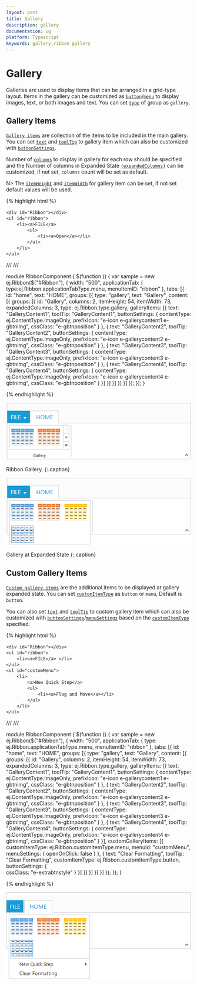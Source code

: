 ```yaml
---
layout: post
title: Gallery
description: gallery
documentation: ug
platform: Typescript
keywords: gallery,ribbon gallery
---
```


# Gallery

Galleries are used to display items that can be arranged in a grid-type layout. Items in the gallery can be customized as [`button`](https://help.syncfusion.com/api/js/ejbutton)/[`menu`](https://help.syncfusion.com/api/js/ejmenu) to display images, text, or both images and text. You can set [`type`](https://help.syncfusion.com/api/js/ejribbon#members:tabs-groups-content-groups-type) of group as `gallery`.

## Gallery Items

[`Gallery items`](https://help.syncfusion.com/api/js/ejribbon#members:tabs-groups-content-groups-galleryitems) are collection of the items to be included in the main gallery. You can set [`text`](https://help.syncfusion.com/api/js/ejribbon#members:tabs-groups-content-groups-galleryitems-text) and [`toolTip`](https://help.syncfusion.com/api/js/ejribbon#members:tabs-groups-content-groups-galleryitems-tooltip) to gallery item which can also be customized with [`buttonSettings`](https://help.syncfusion.com/api/js/ejbutton).
 
Number of [`columns`](https://help.syncfusion.com/api/js/ejribbon#members:tabs-groups-content-groups-columns) to display in gallery for each row should be specified and the Number of columns in Expanded State [`(expandedColumns)`](https://help.syncfusion.com/api/js/ejribbon#members:tabs-groups-content-groups-expandedcolumns) can be customized, if not set, `columns` count will be set as default. 

N> The [`itemHeight`](https://help.syncfusion.com/api/js/ejribbon#members:tabs-groups-content-groups-itemheight) and [`itemWidth`](https://help.syncfusion.com/api/js/ejribbon#members:tabs-groups-content-groups-itemwidth) for gallery item can be set, if not set default values will be used.

{% highlight html %}

    <div id="Ribbon"></div>
    <ul id="ribbon">
        <li><a>FILE</a>
            <ul>
                <li><a>Open</a></li>
            </ul>
        </li>
    </ul>

/// <reference path="tsfiles/jquery.d.ts" />
/// <reference path="tsfiles/ej.web.all.d.ts" />

module RibbonComponent {
    $(function () {
        var sample = new ej.Ribbon($("#Ribbon"), {
                width: "500",
                applicationTab: {
                    type:ej.Ribbon.applicationTabType.menu,
                    menuItemID: "ribbon"
                },
                tabs: [{
                    id: "home",
                    text: "HOME",
                    groups: [{
                        type: "gallery",
                        text: "Gallery",
                        content: [{
                            groups: [{
                                id: "Gallery",
                                columns: 2,
                                itemHeight: 54,
                                itemWidth: 73,
                                expandedColumns: 3,
                                type: ej.Ribbon.type.gallery,
                                galleryItems: [{
                                    text: "GalleryContent1",
                                    toolTip: "GalleryContent1",
                                    buttonSettings: {
                                        contentType: ej.ContentType.ImageOnly,
                                        prefixIcon: "e-icon e-gallerycontent1 e-gbtnimg",
                                        cssClass: "e-gbtnposition"
                                    }
                                }, {
                                    text: "GalleryContent2",
                                    toolTip: "GalleryContent2",
                                    buttonSettings: {
                                        contentType: ej.ContentType.ImageOnly,
                                        prefixIcon: "e-icon e-gallerycontent2 e-gbtnimg",
                                        cssClass: "e-gbtnposition"
                                    }
                                }, {
                                    text: "GalleryContent3",
                                    toolTip: "GalleryContent3",
                                    buttonSettings: {
                                        contentType: ej.ContentType.ImageOnly,
                                        prefixIcon: "e-icon e-gallerycontent3 e-gbtnimg",
                                        cssClass: "e-gbtnposition"
                                    }
                                }, {
                                    text: "GalleryContent4",
                                    toolTip: "GalleryContent4",
                                    buttonSettings: {
                                        contentType: ej.ContentType.ImageOnly,
                                        prefixIcon: "e-icon e-gallerycontent4 e-gbtnimg",
                                        cssClass: "e-gbtnposition"
                                    }
                                }]
                            }]
                        }]
                    }]
                }]
            });
        });
}
    <style type="text/css">
        .e-gallerycontent1 {
            background-position: 0 -105px;
        }
        .e-gallerycontent2 {
            background-position: -69px -105px;
        }
        .e-gallerycontent3 {
            background-position: -136px -105px;
        }
        .e-gallerycontent4 {
            background-position: 0 -53px;
        }
        .e-gbtnposition {
            margin-top: 5px;
        }
        .e-gbtnimg {
            background-image: url("../themes/common-images/ribbon/homegallery.png");
            background-repeat: no-repeat;
            height: 64px;
            width: 64px;
        }
    </style>


{% endhighlight %}


![](Gallery_images/Gallery_img1.png)

Ribbon Gallery.
{:.caption}


![](Gallery_images/Gallery_img2.png)

Gallery at Expanded State
{:.caption}

## Custom Gallery Items

[`Custom gallery items`](https://help.syncfusion.com/api/js/ejribbon#members:tabs-groups-content-groups-customgalleryitems) are the additional items to be displayed at gallery expanded state. You can set [`customItemType`](https://help.syncfusion.com/api/js/ejribbon#members:tabs-groups-content-groups-customgalleryitems-customitemtype) as `button` or `menu`, Default is `button`.

You can also set [`text`](https://help.syncfusion.com/api/js/ejribbon#members:tabs-groups-content-groups-customgalleryitems-text) and [`toolTip`](https://help.syncfusion.com/api/js/ejribbon#members:tabs-groups-content-groups-customgalleryitems-tooltip) to custom gallery item which can also be customized with [`buttonSettings`](https://help.syncfusion.com/api/js/ejbutton)/[`menuSettings`](https://help.syncfusion.com/api/js/ejmenu) based on the [`customItemType`](https://help.syncfusion.com/api/js/ejribbon#members:tabs-groups-content-groups-customgalleryitems-customitemtype) specified.

{% highlight html %}

    <div id="Ribbon"></div>
    <ul id="ribbon">
        <li><a>FILE</a> </li>
    </ul>
    <ul id="customMenu">
        <li>
            <a>New Quick Step</a>
            <ul>
                <li><a>Flag and Move</a></li>
            </ul>
        </li>
    </ul>

/// <reference path="tsfiles/jquery.d.ts" />
/// <reference path="tsfiles/ej.web.all.d.ts" />

module RibbonComponent {
    $(function () {
        var sample = new ej.Ribbon($("#Ribbon"), {
                width: "500",
                applicationTab: {
                    type: ej.Ribbon.applicationTabType.menu,
                    menuItemID: "ribbon"
                },
                tabs: [{
                    id: "home",
                    text: "HOME",
                    groups: [{
                        type: "gallery",
                        text: "Gallery",
                        content: [{
                            groups: [{
                                id: "Gallery",
                                columns: 2,
                                itemHeight: 54,
                                itemWidth: 73,
                                expandedColumns: 3,
                                type: ej.Ribbon.type.gallery,
                                galleryItems: [{
                                    text: "GalleryContent1",
                                    toolTip: "GalleryContent1",
                                    buttonSettings: {
                                        contentType: ej.ContentType.ImageOnly,
                                        prefixIcon: "e-icon e-gallerycontent1 e-gbtnimg",
                                        cssClass: "e-gbtnposition"
                                    }
                                }, {
                                    text: "GalleryContent2",
                                    toolTip: "GalleryContent2",
                                    buttonSettings: {
                                        contentType: ej.ContentType.ImageOnly,
                                        prefixIcon: "e-icon e-gallerycontent2 e-gbtnimg",
                                        cssClass: "e-gbtnposition"
                                    }
                                }, {
                                    text: "GalleryContent3",
                                    toolTip: "GalleryContent3",
                                    buttonSettings: {
                                        contentType: ej.ContentType.ImageOnly,
                                        prefixIcon: "e-icon e-gallerycontent3 e-gbtnimg",
                                        cssClass: "e-gbtnposition"
                                    }
                                }, {
                                    text: "GalleryContent4",
                                    toolTip: "GalleryContent4",
                                    buttonSettings: {
                                        contentType: ej.ContentType.ImageOnly,
                                        prefixIcon: "e-icon e-gallerycontent4 e-gbtnimg",
                                        cssClass: "e-gbtnposition"
                                    }
                                }],
                                customGalleryItems: [{
                                    customItemType: ej.Ribbon.customItemType.menu,
                                    menuId: "customMenu",
                                    menuSettings: {
                                        openOnClick: false
                                    }
                                }, {
                                    text: "Clear Formatting",
                                    toolTip: "Clear Formatting",
                                    customItemType: ej.Ribbon.customItemType.button,
                                    buttonSettings: {                                        
                                        cssClass: "e-extrabtnstyle"
                                    }
                                }]
                            }]
                        }]
                    }]
                }]
            });
        });
}
    <style type="text/css">
        .e-gallerycontent1 {
            background-position: 0 -105px;
        }
        .e-gallerycontent2 {
            background-position: -69px -105px;
        }
        .e-gallerycontent3 {
            background-position: -136px -105px;
        }
        .e-gallerycontent4 {
            background-position: 0 -53px;
        }
        .e-gbtnposition {
            margin-top: 5px;
        }
        .e-gbtnimg {
            background-image: url("../themes/common-images/ribbon/homegallery.png");
            background-repeat: no-repeat;
            height: 64px;
            width: 64px;
        }
        .e-extracontent .e-extrabtnstyle {
            padding-left: 28px;
            text-align: left;
        }
    </style>

{% endhighlight %}

![](Gallery_images/Gallery_img3.png)